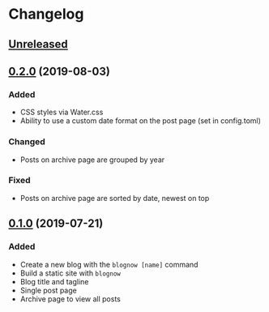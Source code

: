 # Changelog

## [Unreleased]

## [0.2.0] (2019-08-03)

### Added
- CSS styles via Water.css
- Ability to use a custom date format on the post page (set in config.toml)

### Changed
- Posts on archive page are grouped by year

### Fixed
- Posts on archive page are sorted by date, newest on top

## [0.1.0] (2019-07-21)

### Added
- Create a new blog with the `blognow [name]` command
- Build a static site with `blognow`
- Blog title and tagline
- Single post page
- Archive page to view all posts

[Unreleased]: https://github.com/johnjago/blognow/compare/0.2.0...HEAD
[0.2.0]: https://github.com/johnjago/blognow/releases/tag/0.2.0
[0.1.0]: https://github.com/johnjago/blognow/releases/tag/0.1.0
